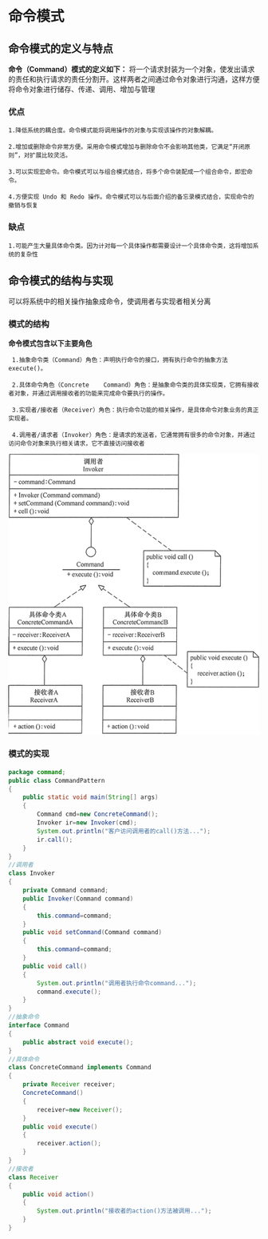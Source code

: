 # 命令模式
## 命令模式的定义与特点
**命令（Command）模式的定义如下：** 将一个请求封装为一个对象，使发出请求的责任和执行请求的责任分割开。这样两者之间通过命令对象进行沟通，这样方便将命令对象进行储存、传递、调用、增加与管理  
### 优点
    
    1.降低系统的耦合度。命令模式能将调用操作的对象与实现该操作的对象解耦。
    
    2.增加或删除命令非常方便。采用命令模式增加与删除命令不会影响其他类，它满足“开闭原则”，对扩展比较灵活。
    
    3.可以实现宏命令。命令模式可以与组合模式结合，将多个命令装配成一个组合命令，即宏命令。
    
    4.方便实现 Undo 和 Redo 操作。命令模式可以与后面介绍的备忘录模式结合，实现命令的撤销与恢复
### 缺点
    1.可能产生大量具体命令类。因为计对每一个具体操作都需要设计一个具体命令类，这将增加系统的复杂性
## 命令模式的结构与实现
可以将系统中的相关操作抽象成命令，使调用者与实现者相关分离
### 模式的结构
**命令模式包含以下主要角色**  
     
     1.抽象命令类（Command）角色：声明执行命令的接口，拥有执行命令的抽象方法 execute()。
     
     2.具体命令角色（Concrete    Command）角色：是抽象命令类的具体实现类，它拥有接收者对象，并通过调用接收者的功能来完成命令要执行的操作。
     
     3.实现者/接收者（Receiver）角色：执行命令功能的相关操作，是具体命令对象业务的真正实现者。
     
     4.调用者/请求者（Invoker）角色：是请求的发送者，它通常拥有很多的命令对象，并通过访问命令对象来执行相关请求，它不直接访问接收者
![命令模式结构图](image/命令模式/1.gif)
### 模式的实现
```java
package command;
public class CommandPattern
{
    public static void main(String[] args)
    {
        Command cmd=new ConcreteCommand();
        Invoker ir=new Invoker(cmd);
        System.out.println("客户访问调用者的call()方法...");
        ir.call();
    }
}
//调用者
class Invoker
{
    private Command command;
    public Invoker(Command command)
    {
        this.command=command;
    }
    public void setCommand(Command command)
    {
        this.command=command;
    }
    public void call()
    {
        System.out.println("调用者执行命令command...");
        command.execute();
    }
}
//抽象命令
interface Command
{
    public abstract void execute();
}
//具体命令
class ConcreteCommand implements Command
{
    private Receiver receiver;
    ConcreteCommand()
    {
        receiver=new Receiver();
    }
    public void execute()
    {
        receiver.action();
    }
}
//接收者
class Receiver
{
    public void action()
    {
        System.out.println("接收者的action()方法被调用...");
    }
}
```
